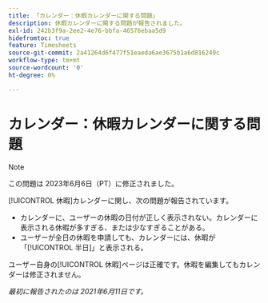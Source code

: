 ```yaml
---
title: 「カレンダー：休暇カレンダーに関する問題」
description: 休暇カレンダーに関する問題が報告されました。
exl-id: 242b3f9a-2ee2-4e76-bbfa-46576ebaa5d9
hidefromtoc: true
feature: Timesheets
source-git-commit: 2a41264d6f477f51eaeda6ae3675b1a6d816249c
workflow-type: tm+mt
source-wordcount: '0'
ht-degree: 0%

---
```


# カレンダー：休暇カレンダーに関する問題

>[!NOTE]
>
>この問題は 2023年6月6日（PT）に修正されました。

[!UICONTROL 休暇]カレンダーに関し、次の問題が報告されています。

* カレンダーに、ユーザーの休暇の日付が正しく表示されない。カレンダーに表示される休暇が多すぎる、または少なすぎることがある。
* ユーザーが全日の休暇を申請しても、カレンダーには、休暇が「[!UICONTROL 半日]」と表示される。

ユーザー自身の[!UICONTROL 休暇]ページは正確です。休暇を編集してもカレンダーは修正されません。

_最初に報告されたのは 2021年6月11日です。_
